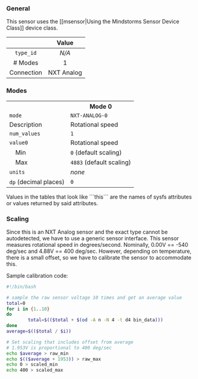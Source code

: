 ### General

This sensor uses the [[msensor|Using the Mindstorms Sensor Device Class]] device class.

|              | Value      |
|:------------:|:----------:|
|```type_id``` | _N/A_      |
| # Modes      | 1          |
| Connection   | NXT Analog |

### Modes

<table>
  <tr>
    <th>
    <th>Mode 0
  <tr>
    <td><code>mode</code>
    <td><code>NXT-ANALOG-0</code>
  <tr>
    <td>Description
    <td>Rotational speed
  <tr>
    <td><code>num_values</code>
    <td><code>1</code>
  <tr>
    <td><code>value0</code>
    <td>Rotational speed
  <tr>
    <td>&emsp;Min
    <td><code>0</code> (default scaling)
  <tr>
    <td>&emsp;Max
    <td><code>4883</code> (default scaling)
  <tr>
    <td><code>units</code>
    <td><i>none</i>
  <tr>
    <td><code>dp</code> (decimal places)
    <td><code>0</code>
</table>
Values in the tables that look like ```this``` are the names of sysfs attributes or values returned by said attributes.

### Scaling

Since this is an NXT Analog sensor and the exact type cannot be autodetected, we have to use a generic sensor interface. This sensor measures rotational speed in degrees/second. Nominally, 0.00V == -540 deg/sec and 4.88V == 400 deg/sec. However, depending on temperature, there is a small offset, so we have to calibrate the sensor to accommodate this.

Sample calibration code:

```bash
#!/bin/bash

# sample the raw sensor voltage 10 times and get an average value
total=0
for i in {1..10}
do
        total=$(($total + $(od -A n -N 4 -t d4 bin_data)))
done
average=$(($total / $i))

# Set scaling that includes offset from average
# 1.953V is proportional to 400 deg/sec
echo $average > raw_min
echo $(($average + 1953)) > raw_max
echo 0 > scaled_min
echo 400 > scaled_max
```